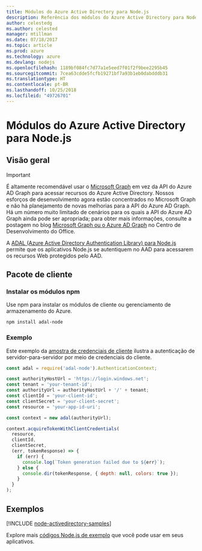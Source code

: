 ```yaml
---
title: Módulos do Azure Active Directory para Node.js
description: Referência dos módulos do Azure Active Directory para Node.js
author: celestedg
ms.author: celested
manager: mtillman
ms.date: 07/18/2017
ms.topic: article
ms.prod: azure
ms.technology: azure
ms.devlang: nodejs
ms.openlocfilehash: 1189bf084fc7d77a1e5eed7f01f2f9bee2295b45
ms.sourcegitcommit: 7cea63cdde5fcfb19271bf7a93b1eb0dabdddb31
ms.translationtype: HT
ms.contentlocale: pt-BR
ms.lasthandoff: 10/25/2018
ms.locfileid: "49726701"
---
```

# <a name="azure-active-directory-modules-for-nodejs"></a>Módulos do Azure Active Directory para Node.js

## <a name="overview"></a>Visão geral

> [!IMPORTANT]
> É altamente recomendável usar o [Microsoft Graph](https://graph.microsoft.io/) em vez da API do Azure AD Graph para acessar recursos do Azure Active Directory. Nossos esforços de desenvolvimento agora estão concentrados no Microsoft Graph e não há planejamento de novas melhorias para a API do Azure AD Graph. Há um número muito limitado de cenários para os quais a API do Azure AD Graph ainda pode ser apropriada; para obter mais informações, consulte a postagem no blog [Microsoft Graph ou o Azure AD Graph](https://dev.office.com/blogs/microsoft-graph-or-azure-ad-graph) no Centro de Desenvolvimento do Office.

A [ADAL (Azure Active Directory Authentication Library) para Node.js](https://www.npmjs.com/package/adal-node) permite que os aplicativos Node.js se autentiquem no AAD para acessarem os recursos Web protegidos pelo AAD.

## <a name="client-package"></a>Pacote de cliente

### <a name="install-the-npm-modules"></a>Instalar os módulos npm

Use npm para instalar os módulos de cliente ou gerenciamento de armazenamento do Azure.

```bash
npm install adal-node
```   

### <a name="example"></a>Exemplo

Este exemplo da [amostra de credenciais de cliente](https://github.com/MSOpenTech/azure-activedirectory-library-for-nodejs/blob/master/sample/client-credentials-sample.js) ilustra a autenticação de servidor-para-servidor por meio de credenciais do cliente.

```javascript
const adal = require('adal-node').AuthenticationContext;

const authorityHostUrl = 'https://login.windows.net';
const tenant = 'your-tenant-id';
const authorityUrl = authorityHostUrl + '/' + tenant;
const clientId = 'your-client-id';
const clientSecret = 'your-client-secret';
const resource = 'your-app-id-uri';

const context = new adal(authorityUrl);

context.acquireTokenWithClientCredentials(
  resource,
  clientId,
  clientSecret,
  (err, tokenResponse) => {
    if (err) {
      console.log(`Token generation failed due to ${err}`);
    } else {
      console.dir(tokenResponse, { depth: null, colors: true });
    }
  }
);
```

## <a name="samples"></a>Exemplos

[!INCLUDE [node-activedirectory-samples](../docs-ref-conceptual/includes/activedirectory-samples.md)]

Explore mais [códigos Node.js de exemplo](https://azure.microsoft.com/resources/samples/?platform=nodejs) que você pode usar em seus aplicativos.
